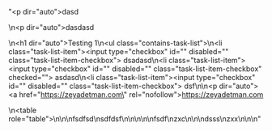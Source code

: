 "<p dir=\"auto\">dasd</p>\n<p dir=\"auto\">dasdasd</p>\n<h1 dir=\"auto\">Testing 1</h1>\n<ul class=\"contains-task-list\">\n<li class=\"task-list-item\"><input type=\"checkbox\" id=\"\" disabled=\"\" class=\"task-list-item-checkbox\"> dsadasd</li>\n<li class=\"task-list-item\"><input type=\"checkbox\" id=\"\" disabled=\"\" class=\"task-list-item-checkbox\" checked=\"\"> asdasd</li>\n<li class=\"task-list-item\"><input type=\"checkbox\" id=\"\" disabled=\"\" class=\"task-list-item-checkbox\"> dsf</li>\n</ul>\n<p dir=\"auto\"><a href=\"https://zeyadetman.com\" rel=\"nofollow\">https://zeyadetman.com</a></p>\n<table role=\"table\">\n<thead>\n<tr>\n<th>fsdfsd</th>\n<th>sdfdsf</th>\n</tr>\n</thead>\n<tbody>\n<tr>\n<td>fsdf</td>\n<td>zxc</td>\n</tr>\n<tr>\n<td>dsss</td>\n<td>zxx</td>\n</tr>\n</tbody>\n</table>"